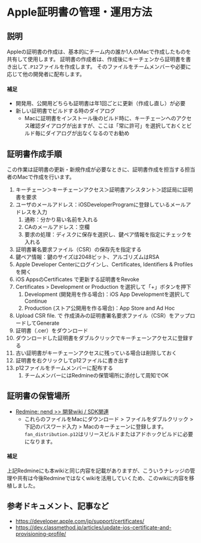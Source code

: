 # Apple証明書の管理・運用方法
## 説明
Appleの証明書の作成は、基本的にチーム内の誰か1人のMacで作成したものを共有して使用します。
証明書の作成者は、作成後にキーチェンから証明書を書き出して`.P12`ファイルを作成します。
そのファイルをチームメンバーや必要に応じて他の開発者に配布します。

#### 補足
- 開発用、公開用どちらも証明書は年1回ごとに更新（作成し直し）が必要
- 新しい証明書でビルドする時のダイアログ
  - Macに証明書をインストール後のビルド時に、キーチェーンへのアクセス確認ダイアログが出ますが、ここは「常に許可」を選択しておくとビルド毎にダイアログが出なくなるのでお勧め

## 証明書作成手順
この作業は証明書の更新・新規作成が必要なときに、証明書作成を担当する担当者のMacで作成を行います。

1. キーチェーン＞キーチェーンアクセス＞証明書アシスタント＞認証局に証明書を要求
1. ユーザのメールアドレス：iOSDeveloperProgramに登録しているメールアドレスを入力
    1. 通称：分かり易い名前を入れる
    1. CAのメールアドレス：空欄
    1. 要求の処理：ディスクに保存を選択し、鍵ペア情報を指定にチェックを入れる
3. 証明書署名要求ファイル（CSR）の保存先を指定する
4. 鍵ペア情報：鍵のサイズは2048ビット、アルゴリズムはRSA
5. Apple Developer Centerにログインし、Certificates, Identifiers & Profilesを開く
6. iOS AppsのCertificates で更新する証明書をRevoke
7. Certificates > Development or Production を選択して「+」ボタンを押下
    1. Development (開発用を作る場合)：iOS App Developmentを選択してContinue
    1. Production (ストア公開用を作る場合)：App Store and Ad Hoc
8. Upload CSR file. で 作成済みの証明書署名要求ファイル（CSR）をアップロードしてGenerate
9. 証明書（.cer）をダウンロード
10. ダウンロードした証明書をダブルクリックでキーチェーンアクセスに登録する
11. 古い証明書がキーチェーンアクセスに残っている場合は削除しておく
12. 証明書を右クリックしてp12ファイルに書き出す
13. p12ファイルをチームメンバーに配布する
    1. チームメンバーにはRedmineの保管場所に添付して周知でOK

## 証明書の保管場所
- [Redmine: nend >> 開発wiki / SDK関連](https://pjmanage.adn-mobasia.net/projects/developer/wiki/Apple証明書)
  - これらのファイルをMacにダウンロード > ファイルをダブルクリック > 下記のパスワード入力 > Macのキーチェーンに登録します。`fan_distribution.p12`はリリースビルドまたはアドホックビルドに必要になります。

#### 補足
上記Redmineにも本wikiと同じ内容を記載がありますが、こういうナレッジの管理や共有は今後Redmineではなくwikiを活用していくため、このwikiに内容を移植しました。

## 参考ドキュメント、記事など
- https://developer.apple.com/jp/support/certificates/
- https://dev.classmethod.jp/articles/update-ios-certificate-and-provisioning-profile/
